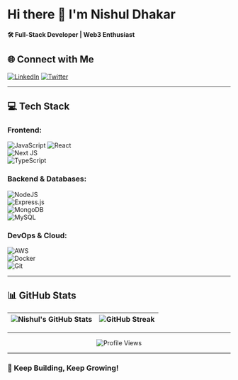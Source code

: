 # Hi there 👋 I'm **Nishul Dhakar**

**🛠️ Full-Stack Developer | Web3 Enthusiast** 

## 🌐 Connect with Me  
[![LinkedIn](https://img.shields.io/badge/LinkedIn-%230077B5.svg?logo=linkedin&logoColor=white)](https://linkedin.com/in/NishulDhakar)  [![Twitter](https://img.shields.io/badge/Twitter-%231DA1F2.svg?logo=Twitter&logoColor=white)](https://twitter.com/NishulDhakar)  

---  

## 💻 Tech Stack  
### **Frontend:**  
![JavaScript](https://img.shields.io/badge/javascript-%23323330.svg?style=for-the-badge&logo=javascript&logoColor=%23F7DF1E) 
![React](https://img.shields.io/badge/react-%2320232a.svg?style=for-the-badge&logo=react&logoColor=%2361DAFB)  
![Next JS](https://img.shields.io/badge/Next-black?style=for-the-badge&logo=next.js&logoColor=white)   
![TypeScript](https://img.shields.io/badge/typescript-%23007ACC.svg?style=for-the-badge&logo=typescript&logoColor=white)  

### **Backend & Databases:**  
![NodeJS](https://img.shields.io/badge/node.js-6DA55F?style=for-the-badge&logo=node.js&logoColor=white)  
![Express.js](https://img.shields.io/badge/express.js-%23404d59.svg?style=for-the-badge&logo=express&logoColor=%2361DAFB)  
![MongoDB](https://img.shields.io/badge/MongoDB-%234ea94b.svg?style=for-the-badge&logo=mongodb&logoColor=white)  
![MySQL](https://img.shields.io/badge/mysql-%2300f.svg?style=for-the-badge&logo=mysql&logoColor=white)  

### **DevOps & Cloud:**  
![AWS](https://img.shields.io/badge/AWS-%23FF9900.svg?style=for-the-badge&logo=amazon-aws&logoColor=white)  
![Docker](https://img.shields.io/badge/docker-%230db7ed.svg?style=for-the-badge&logo=docker&logoColor=white)  
![Git](https://img.shields.io/badge/git-%23F05033.svg?style=for-the-badge&logo=git&logoColor=white)  

---  

## 📊 GitHub Stats  
| ![Nishul's GitHub Stats](https://github-readme-stats.vercel.app/api?username=NishulDhakar&theme=dark&hide_border=false&include_all_commits=true&count_private=true&show_icons=true) | ![GitHub Streak](https://github-readme-streak-stats.herokuapp.com/?user=NishulDhakar&theme=dark&hide_border=false) |  
|:--:|:--:|  

---  

<div align="center">  

![Profile Views](https://komarev.com/ghpvc/?username=NishulDhakar&color=brightgreen&style=flat-square)  

</div>  

---  

### 🚀 Keep Building, Keep Growing!
